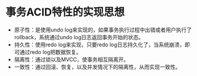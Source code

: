 # 事务ACID特性的实现思想

- 原子性：是使用undo log来实现的，如果事务执行过程中出错或者用户执行了rollback，系统通过undo log日志返回事务开始的状态。
- 持久性：使用redo log来实现，只要redo log日志持久化了，当系统崩溃，即可通过redo log把数据恢复。
- 隔离性：通过锁以及MVCC，使事务相互隔离开。
- 一致性：通过回滚、恢复，以及并发情况下的隔离性，从而实现一致性。

